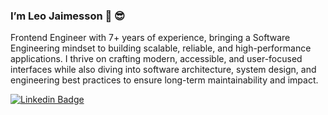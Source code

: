 ### I’m Leo Jaimesson 🤙 😎

Frontend Engineer with 7+ years of experience, bringing a Software Engineering mindset to building scalable, reliable, and high-performance applications.
I thrive on crafting modern, accessible, and user-focused interfaces while also diving into software architecture, system design, and engineering best practices to ensure long-term maintainability and impact.


[![Linkedin Badge](https://img.shields.io/badge/LinkedIn-0077B5?style=for-the-badge&logo=linkedin&logoColor=white)](https://www.linkedin.com/in/leojaimesson/) 
